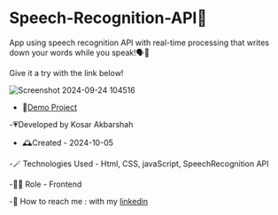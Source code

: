 # Speech-Recognition-API🤖

App using speech recognition API with real-time processing that writes down your words while you speak!🗣🎇

Give it a try with the link below!


![Screenshot 2024-09-24 104516](https://github.com/user-attachments/assets/872ab74a-03fa-41e2-a90c-fafba3235f83)


- 🎇[Demo Project]( https://kosarakbarshah.github.io/Speech-Recognition-App/)

-💗Developed by Kosar Akbarshah 

- 🕰️Created - 2024-10-05

-🪄 Technologies Used - Html, CSS, javaScript, SpeechRecognition API

-👩‍💻 Role - Frontend 

-💭 How to reach me : with my [linkedin](https://www.linkedin.com/in/tara-akbarshah-22102b1b6/)
